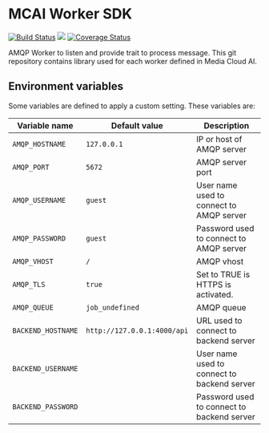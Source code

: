 # MCAI Worker SDK

[![Build Status](https://api.travis-ci.org/media-cloud-ai/rs_amqp_worker.svg?branch=master)](https://travis-ci.org/media-cloud-ai/rs_amqp_worker)
[![](http://meritbadge.herokuapp.com/amqp_worker)](https://crates.io/crates/amqp_worker)
[![Coverage Status](https://coveralls.io/repos/github/media-io/rs_amqp_worker/badge.svg?branch=master)](https://coveralls.io/github/media-io/rs_amqp_worker?branch=master)

AMQP Worker to listen and provide trait to process message.
This git repository contains library used for each worker defined in Media Cloud AI.

## Environment variables

Some variables are defined to apply a custom setting. These variables are:

| Variable name          | Default value                | Description                                 |
|------------------------|------------------------------|---------------------------------------------|
| `AMQP_HOSTNAME`        | `127.0.0.1`                  | IP or host of AMQP server                   |
| `AMQP_PORT`            | `5672`                       | AMQP server port                            |
| `AMQP_USERNAME`        | `guest`                      | User name used to connect to AMQP server    |
| `AMQP_PASSWORD`        | `guest`                      | Password used to connect to AMQP server     |
| `AMQP_VHOST`           | `/`                          | AMQP vhost                                  |
| `AMQP_TLS`             | `true`                       | Set to TRUE is HTTPS is activated.          |
| `AMQP_QUEUE`           | `job_undefined`              | AMQP queue                                  |
| `BACKEND_HOSTNAME`     | `http://127.0.0.1:4000/api`  | URL used to connect to backend server           |
| `BACKEND_USERNAME`     |                              | User name used to connect to backend server     |
| `BACKEND_PASSWORD`     |                              | Password used to connect to backend server      |
